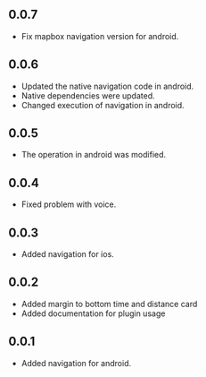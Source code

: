 ## 0.0.7

- Fix mapbox navigation version for android.

## 0.0.6

- Updated the native navigation code in android.
- Native dependencies were updated.
- Changed execution of navigation in android.

## 0.0.5

- The operation in android was modified.

## 0.0.4

- Fixed problem with voice.

## 0.0.3

- Added navigation for ios.

## 0.0.2

- Added margin to bottom time and distance card
- Added documentation for plugin usage

## 0.0.1

- Added navigation for android.
